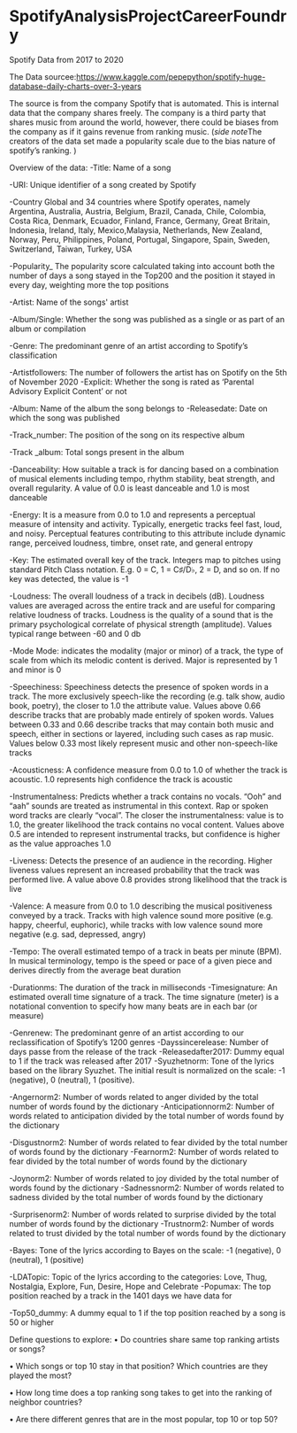 # SpotifyAnalysisProjectCareerFoundry
Spotify Data from 2017 to 2020

The Data sourcee:https://www.kaggle.com/pepepython/spotify-huge-database-daily-charts-over-3-years

The source is from the company Spotify that is automated. This is internal data that the company shares freely. The company is a third party that shares music from around the world, however, there could be biases from the company as if it gains revenue from ranking music. (*side note*The creators of the data set made a popularity scale due to the bias nature of spotify’s ranking. )

Overview of the data:
-Title: Name of a song

-URI: Unique identifier of a song created by Spotify

-Country Global and 34 countries where Spotify operates, namely Argentina, Australia, Austria, Belgium, Brazil, Canada, Chile, Colombia, Costa Rica, Denmark, Ecuador, Finland, France, Germany, Great Britain, Indonesia, Ireland, Italy, Mexico,Malaysia, Netherlands, New Zealand, Norway, Peru, Philippines, Poland, Portugal, Singapore, Spain, Sweden, Switzerland, Taiwan, Turkey, USA

-Popularity_ The popularity score calculated taking into account both the number of days a song stayed in the Top200 and the position it stayed in every day, weighting more the top positions

-Artist: Name of the songs' artist

-Album/Single: Whether the song was published as a single or as part of an album or compilation

-Genre: The predominant genre of an artist according to Spotify’s classification

-Artistfollowers: The number of followers the artist has on Spotify on the 5th of November 2020 -Explicit: Whether the song is rated as ‘Parental Advisory Explicit Content’ or not 

-Album: Name of the album the song belongs to -Releasedate: Date on which the song was published

-Track_number: The position of the song on its respective album

-Track _album: Total songs present in the album

-Danceability: How suitable a track is for dancing based on a combination of musical elements including tempo, rhythm stability, beat strength, and overall regularity. A value of 0.0 is least danceable and 1.0 is most danceable

-Energy: It is a measure from 0.0 to 1.0 and represents a perceptual measure of intensity and activity. Typically, energetic tracks feel fast, loud, and noisy. Perceptual features contributing to this attribute include dynamic range, perceived loudness, timbre, onset rate, and general entropy

-Key: The estimated overall key of the track. Integers map to pitches using standard Pitch Class notation. E.g. 0 = C, 1 = C♯/D♭, 2 = D, and so on. If no key was detected, the value is -1

-Loudness: The overall loudness of a track in decibels (dB). Loudness values are averaged across the entire track and are useful for comparing relative loudness of tracks. Loudness is the quality of a sound that is the primary psychological correlate of physical strength (amplitude). Values typical range between -60 and 0 db

-Mode Mode: indicates the modality (major or minor) of a track, the type of scale from which its melodic content is derived. Major is represented by 1 and minor is 0

-Speechiness: Speechiness detects the presence of spoken words in a track. The more exclusively speech-like the recording (e.g. talk show, audio book, poetry), the closer to 1.0 the attribute value. Values above 0.66 describe tracks that are probably made entirely of spoken words. Values between 0.33 and 0.66 describe tracks that may contain both music and speech, either in sections or layered, including such cases as rap music. Values below 0.33 most likely represent music and other non-speech-like tracks

-Acousticness: A confidence measure from 0.0 to 1.0 of whether the track is acoustic. 1.0 represents high confidence the track is acoustic

-Instrumentalness: Predicts whether a track contains no vocals. “Ooh” and “aah” sounds are treated as instrumental in this context. Rap or spoken word tracks are clearly “vocal”. The closer the instrumentalness: value is to 1.0, the greater likelihood the track contains no vocal content. Values above 0.5 are intended to represent instrumental tracks, but confidence is higher as the value approaches 1.0

-Liveness: Detects the presence of an audience in the recording. Higher liveness values represent an increased probability that the track was performed live. A value above 0.8 provides strong likelihood that the track is live

-Valence: A measure from 0.0 to 1.0 describing the musical positiveness conveyed by a track. Tracks with high valence sound more positive (e.g. happy, cheerful, euphoric), while tracks with low valence sound more negative (e.g. sad, depressed, angry)

-Tempo: The overall estimated tempo of a track in beats per minute (BPM). In musical terminology, tempo is the speed or pace of a given piece and derives directly from the average beat duration

-Durationms: The duration of the track in milliseconds -Timesignature: An estimated overall time signature of a track. The time signature (meter) is a notational convention to specify how many beats are in each bar (or measure)

-Genrenew: The predominant genre of an artist according to our reclassification of Spotify’s 1200 genres -Dayssincerelease: Number of days passe from the release of the track -Releasedafter2017: Dummy equal to 1 if the track was released after 2017 -Syuzhetnorm: Tone of the lyrics based on the library Syuzhet. The initial result is normalized on the scale: -1 (negative), 0 (neutral), 1 (positive).

-Angernorm2: Number of words related to anger divided by the total number of words found by the dictionary -Anticipationnorm2: Number of words related to anticipation divided by the total number of words found by the dictionary

-Disgustnorm2: Number of words related to fear divided by the total number of words found by the dictionary -Fearnorm2: Number of words related to fear divided by the total number of words found by the dictionary

-Joynorm2: Number of words related to joy divided by the total number of words found by the dictionary -Sadnessnorm2: Number of words related to sadness divided by the total number of words found by the dictionary

-Surprisenorm2: Number of words related to surprise divided by the total number of words found by the dictionary -Trustnorm2: Number of words related to trust divided by the total number of words found by the dictionary

-Bayes: Tone of the lyrics according to Bayes on the scale: -1 (negative), 0 (neutral), 1 (positive)

-LDATopic: Topic of the lyrics according to the categories: Love, Thug, Nostalgia, Explore, Fun, Desire, Hope and Celebrate -Popumax: The top position reached by a track in the 1401 days we have data for

-Top50_dummy: A dummy equal to 1 if the top position reached by a song is 50 or higher




Define questions to explore: 
•	Do countries share same top ranking artists or songs?

•	Which songs or top 10 stay in that position? Which countries are they played the most?

•	How long time does a top ranking song takes to get into the ranking of neighbor countries?

•	Are there different genres that are in the most popular, top 10 or top 50?
